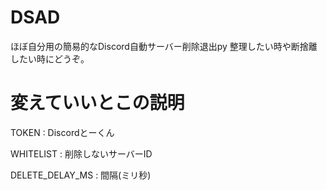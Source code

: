 # DSAD
ほぼ自分用の簡易的なDiscord自動サーバー削除退出py
整理したい時や断捨離したい時にどうぞ。

# 変えていいとこの説明
TOKEN : Discordとーくん

WHITELIST : 削除しないサーバーID

DELETE_DELAY_MS : 間隔(ミリ秒)